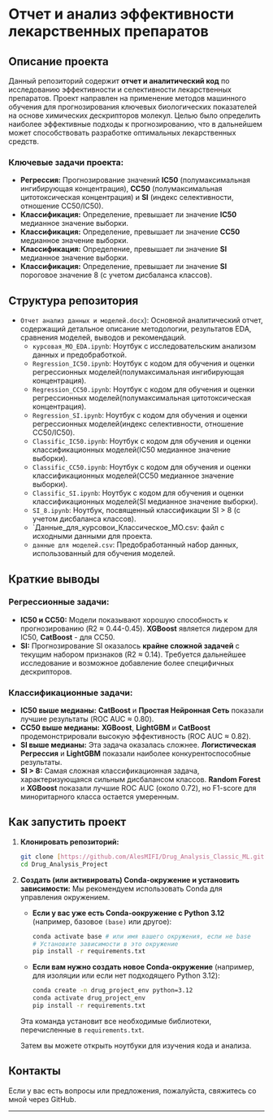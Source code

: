 # Отчет и анализ эффективности лекарственных препаратов

## Описание проекта

Данный репозиторий содержит **отчет и аналитический код** по исследованию эффективности и селективности лекарственных препаратов. Проект направлен на применение методов машинного обучения для прогнозирования ключевых биологических показателей на основе химических дескрипторов молекул. Целью было определить наиболее эффективные подходы к прогнозированию, что в дальнейшем может способствовать разработке оптимальных лекарственных средств.

### Ключевые задачи проекта:

* **Регрессия:** Прогнозирование значений **IC50** (полумаксимальная ингибирующая концентрация), **CC50** (полумаксимальная цитотоксическая концентрация) и **SI** (индекс селективности, отношение CC50/IC50).
* **Классификация:** Определение, превышает ли значение **IC50** медианное значение выборки.
* **Классификация:** Определение, превышает ли значение **CC50** медианное значение выборки.
* **Классификация:** Определение, превышает ли значение **SI** медианное значение выборки.
* **Классификация:** Определение, превышает ли значение **SI** пороговое значение 8 (с учетом дисбаланса классов).

## Структура репозитория

* `Отчет анализ данных и моделей.docx`): Основной аналитический отчет, содержащий детальное описание методологии, результатов EDA, сравнения моделей, выводов и рекомендаций.
    * `курсовая_МО_EDA.ipynb`: Ноутбук с исследовательским анализом данных и предобработкой.
    * `Regression_IC50.ipynb`: Ноутбук с кодом для обучения и оценки регрессионных моделей(полумаксимальная ингибирующая концентрация).
    * `Regression_CC50.ipynb`: Ноутбук с кодом для обучения и оценки регрессионных моделей(полумаксимальная цитотоксическая концентрация).
    * `Regression_SI.ipynb`: Ноутбук с кодом для обучения и оценки регрессионных моделей(индекс селективности, отношение CC50/IC50).
    * `Classific_IC50.ipynb`: Ноутбук с кодом для обучения и оценки классификационных моделей(IC50 медианное значение выборки).
    * `Classific_CC50.ipynb`: Ноутбук с кодом для обучения и оценки классификационных моделей(CC50 медианное значение выборки).
    * `Classific_SI.ipynb`: Ноутбук с кодом для обучения и оценки классификационных моделей(SI медианное значение выборки).
    * `SI_8.ipynb`: Ноутбук, посвященный классификации SI > 8 (с учетом дисбаланса классов).
    * `Данные_для_курсовои_Классическое_МО.csv: файл с исходными данными для проекта.
    * `данные для моделей.csv`: Предобработанный набор данных, использованный для обучения моделей.


## Краткие выводы

### Регрессионные задачи:

* **IC50 и CC50:** Модели показывают хорошую способность к прогнозированию (R2 $\approx$ 0.44-0.45). **XGBoost** является лидером для IC50, **CatBoost** - для CC50.
* **SI:** Прогнозирование SI оказалось **крайне сложной задачей** с текущим набором признаков (R2 $\approx$ 0.14). Требуется дальнейшее исследование и возможное добавление более специфичных дескрипторов.

### Классификационные задачи:

* **IC50 выше медианы:** **CatBoost** и **Простая Нейронная Сеть** показали лучшие результаты (ROC AUC $\approx$ 0.80).
* **CC50 выше медианы:** **XGBoost**, **LightGBM** и **CatBoost** продемонстрировали высокую эффективность (ROC AUC $\approx$ 0.82).
* **SI выше медианы:** Эта задача оказалась сложнее. **Логистическая Регрессия** и **LightGBM** показали наиболее конкурентоспособные результаты.
* **SI > 8:** Самая сложная классификационная задача, характеризующаяся сильным дисбалансом классов. **Random Forest** и **XGBoost** показали лучшие ROC AUC (около 0.72), но F1-score для миноритарного класса остается умеренным.

## Как запустить проект

1.  **Клонировать репозиторий:**
    ```bash
    git clone [https://github.com/AlesMIFI/Drug_Analysis_Classic_ML.git](https://github.com/AlesMIFI/Drug_Analysis_Classic_ML)
    cd Drug_Analysis_Project
    ```
2.  **Создать (или активировать) Conda-окружение и установить зависимости:**
    Мы рекомендуем использовать Conda для управления окружением.
    
    
    * **Если у вас уже есть Conda-оокружение с Python 3.12** (например, базовое `(base)` или другое):
        ```bash
        conda activate base # или имя вашего окружения, если не base
        # Установите зависимости в это окружение
        pip install -r requirements.txt
        ```
    * **Если вам нужно создать новое Conda-окружение** (например, для изоляции или если нет подходящего Python 3.12):
        ```bash
        conda create -n drug_project_env python=3.12
        conda activate drug_project_env
        pip install -r requirements.txt
        ```
    
    Эта команда установит все необходимые библиотеки, перечисленные в `requirements.txt`.

    Затем вы можете открыть ноутбуки для изучения кода и анализа.

## Контакты

Если у вас есть вопросы или предложения, пожалуйста, свяжитесь со мной через GitHub.

---
